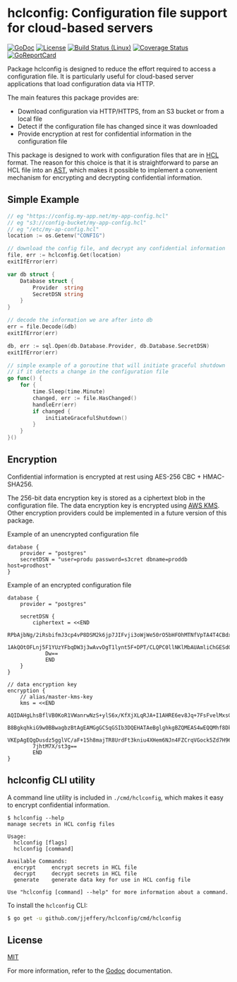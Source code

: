 # hclconfig:  Configuration file support for cloud-based servers
[![GoDoc](https://godoc.org/github.com/jjeffery/hclconfig?status.svg)](https://godoc.org/github.com/jjeffery/hclconfig)
[![License](http://img.shields.io/badge/license-MIT-green.svg?style=flat)](https://raw.githubusercontent.com/jjeffery/hclconfig/master/LICENSE.md)
[![Build Status (Linux)](https://travis-ci.org/jjeffery/hclconfig.svg?branch=master)](https://travis-ci.org/jjeffery/hclconfig)
[![Coverage Status](https://coveralls.io/repos/github/jjeffery/hclconfig/badge.svg?branch=master)](https://coveralls.io/github/jjeffery/hclconfig?branch=master)
[![GoReportCard](https://goreportcard.com/badge/github.com/jjeffery/hclconfig)](https://goreportcard.com/report/github.com/jjeffery/hclconfig)

Package hclconfig is designed to reduce the effort required to access
a configuration file. It is particularly useful for cloud-based server 
applications that load configuration data via HTTP.

The main features this package provides are:

* Download configuration via HTTP/HTTPS, from an S3 bucket or from a local file
* Detect if the configuration file has changed since it was downloaded
* Provide encryption at rest for confidential information in the configuration file

This package is designed to work with configuration files that are in 
[HCL](https://github.com/hashicorp/hcl) format. The reason for this choice
is that it is straightforward to parse an HCL file into an 
[AST](https://en.wikipedia.org/wiki/Abstract_syntax_tree), which makes it
possible to implement a convenient mechanism for encrypting and decrypting
confidential information.

## Simple Example
```go
// eg "https://config.my-app.net/my-app-config.hcl"
// eg "s3://config-bucket/my-app-config.hcl"
// eg "/etc/my-ap-config.hcl"
location := os.Getenv("CONFIG")

// download the config file, and decrypt any confidential information
file, err := hclconfig.Get(location)
exitIfError(err)

var db struct {
    Database struct {
        Provider  string
        SecretDSN string
    }
}

// decode the information we are after into db
err = file.Decode(&db)
exitIfError(err)

db, err := sql.Open(db.Database.Provider, db.Database.SecretDSN)
exitIfError(err)

// simple example of a goroutine that will initiate graceful shutdown
// if it detects a change in the configuration file
go func() {
    for {
        time.Sleep(time.Minute)
        changed, err := file.HasChanged()
        handleErr(err)
        if changed {
            initiateGracefulShutdown()
        }
    }
}()
```

## Encryption

Confidential information is encrypted at rest using AES-256 CBC + HMAC-SHA256.

The 256-bit data encryption key is stored as a ciphertext blob in the
configuration file. The data encryption key is encrypted using 
[AWS KMS](https://aws.amazon.com/kms/). Other encryption providers could 
be implemented in a future version of this package.

Example of an unencrypted configuration file
```hcl
database {
    provider = "postgres"
    secretDSN = "user=produ password=s3cret dbname=proddb host=prodhost"
}
```

Example of an encrypted configuration file
```hcl
database {
    provider = "postgres"

    secretDSN {
        ciphertext = <<END
            RPbAjbNg/2iRsbifmJ3cp4vP8DSM2k6jp7JIFvji3oWjWe50rO5bHFOhMTNfVpTA4T4CBdxJ08
            1AkQOtOFLnj5F1YUzYFbqDW3j3wAvvDgT1lynt5F+DPT/CLQPC0llNKlMbAUAmliChGESdOL4f
            Dw==
            END
    }
}

// data encryption key
encryption {
    // alias/master-kms-key
    kms = <<END
        AQIDAHgLhsBflVB0KoR1VWanrwNzS+ylS6x/KfXjXLqRJA+I1AHRE6ev8Jq+7FsFvelMxsGLAAAAfj
        B8BgkqhkiG9w0BBwagbzBtAgEAMGgGCSqGSIb3DQEHATAeBglghkgBZQMEAS4wEQQMhf8Dkptf+b8i
        VKEpAgEQgDusdz5gglVC/aF+15h8majTR8UrdFt3kniu4XHem6NJn4FZCrqVGock5Zd7H96njJgPrJ
        7jhtM7X/st3g==
        END
}
```

## hclconfig CLI utility
A command line utility is included in `./cmd/hclconfig`, which makes it easy to
encrypt confidential information.
```
$ hclconfig --help
manage secrets in HCL config files

Usage:
  hclconfig [flags]
  hclconfig [command]

Available Commands:
  encrypt     encrypt secrets in HCL file
  decrypt     decrypt secrets in HCL file
  generate    generate data key for use in HCL config file

Use "hclconfig [command] --help" for more information about a command.
```

To install the `hclconfig` CLI:
```bash
$ go get -u github.com/jjeffery/hclconfig/cmd/hclconfig
```

## License

[MIT](https://raw.githubusercontent.com/jjeffery/hclconfig/master/LICENSE.md)

For more information, refer to the [Godoc](https://godoc.org/github.com/jjeffery/hclconfig) documentation.

